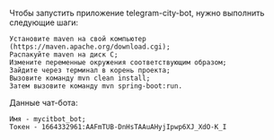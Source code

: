 Чтобы запустить приложение telegram-city-bot, нужно выполнить следующие шаги:

    Установите maven на свой компьютер (https://maven.apache.org/download.cgi);
    Распакуйте maven на диск С;
    Измените переменные окружения соответствующим образом;
    Зайдите через терминал в корень проекта;
    Вызовите команду mvn clean install;
    Затем вызовите команду mvn spring-boot:run.

Данные чат-бота:

    Имя - mycitbot_bot;
    Токен - 1664332961:AAFmTUB-DnHsTAAuAHyjIpwp6XJ_XdO-K_I
